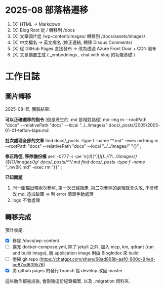 # 2025-08 部落格遷移

1. [X] HTML -> Markdown
2. [X] Blog Root 從 / 轉移到 /docs
3. [X] 文章圖片從 /wp-content/images/ 轉移到 /docs/assets/images/
4. [X] 中文檔名 -> 英文檔名 (修正連結, 轉移 Disqus Comments)
5. [X] 從 GitHub Pages 直接發布 -> 改為透過 Azure Front Door + CDN 發布
6. [X] 文章摘要生成 ( _embeddings , chat with blog 的功能基礎 )


# 工作日誌

## 圖片轉移

2025-08-15, 實驗結果:

**可以正確遷移的指令** (但是產生的 .md 是相對路徑)
md-img m --rootPath "docs" --relativePath "docs" --local "../../images/<filename>" docs/_posts/2005/2005-01-01-teflon-tape.md

**批次處理全部的文章**
find docs/_posts -type f -name "*.md" -exec md-img m --rootPath "docs" --relativePath "docs" --local "../../images/<filename>" "{}" \;

**修正路徑, 移除備份檔**
perl -0777 -i -pe 's{(!\[[^\]]*\]\()\.\./(?:\.\./)*images/}{${1}/images/}g' docs/_posts/**/*.md
find docs/_posts -type f -name "*_mvBK.md" -exec rm "{}" \;

**已知問題**
1. 同一圖檔出現兩次參照, 第一次已經搬走, 第二次參照的處理就會失敗, 不會修改 md, 造成破圖
=> 列 error 清單手動處理
2. logo 不會處理


## 轉移完成

預計收尾:
- [X] 移除 /docs/wp-content
- [ ] 擴充 docker-compose.yml, 除了 jekyll 之外, 加入 mcp, km, qdrant (run and build image), 而 application image 則由 BlogIndex 來 build
- [ ] 壓縮 git repo (https://chatgpt.com/share/68ad898b-aaf0-800d-94ed-be67cd609576)
- [X] 將 github pages 的發行 branch 從 develop 改回 master

這些動作都完成後, 會刪除這份紀錄檔案, 以及 _migration 資料夾.